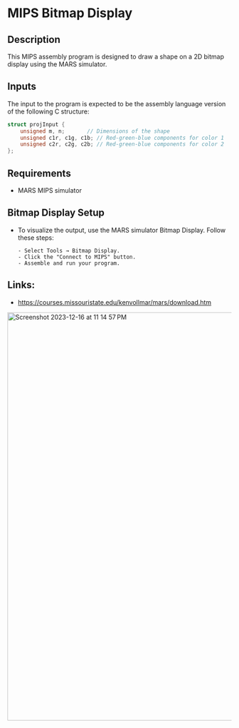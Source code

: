 # MIPS Bitmap Display

## Description
This MIPS assembly program is designed to draw a shape on a 2D bitmap display using the MARS simulator. 

## Inputs
The input to the program is expected to be the assembly language version of the following C structure:

```c
struct projInput {
    unsigned m, n;       // Dimensions of the shape
    unsigned c1r, c1g, c1b; // Red-green-blue components for color 1
    unsigned c2r, c2g, c2b; // Red-green-blue components for color 2
};
```
## Requirements
- MARS MIPS simulator 
  
## Bitmap Display Setup
- To visualize the output, use the MARS simulator Bitmap Display. Follow these steps:
  
      - Select Tools → Bitmap Display.
      - Click the "Connect to MIPS" button.
      - Assemble and run your program.

## Links:
- https://courses.missouristate.edu/kenvollmar/mars/download.htm
  
<img width="915" alt="Screenshot 2023-12-16 at 11 14 57 PM" src="https://github.com/alifaiyaz1120/MIPS-Project/assets/119764873/a2f06337-c0f6-490c-9c3c-4e31bec0b8bb">
